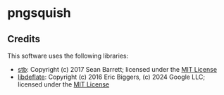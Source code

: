 # pngsquish

## Credits

This software uses the following libraries:

- [stb](https://github.com/nothings/stb): Copyright (c) 2017 Sean Barrett; licensed under the [MIT License](https://github.com/nothings/stb/blob/master/LICENSE)
- [libdeflate](https://github.com/ebiggers/libdeflate): Copyright (c) 2016 Eric Biggers, (c) 2024 Google LLC; licensed under the [MIT License](https://github.com/ebiggers/libdeflate/blob/master/COPYING)
